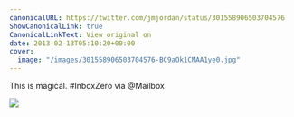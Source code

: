 ```yaml
---
canonicalURL: https://twitter.com/jmjordan/status/301558906503704576
ShowCanonicalLink: true
CanonicalLinkText: View original on
date: 2013-02-13T05:10:20+00:00
cover:
  image: "/images/301558906503704576-BC9aOk1CMAA1ye0.jpg"
---
```

This is magical. #InboxZero via @Mailbox

![](/images/301558906503704576-BC9aOk1CMAA1ye0.jpg)